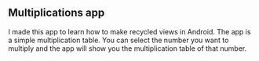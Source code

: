 ## Multiplications app

I made this app to learn how to make recycled views in Android. The app is a simple multiplication table. You can select the number you want to multiply and the app will show you the multiplication table of that number.
